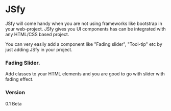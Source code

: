 # JSfy

JSfy will come handy when you are not using frameworks like bootstrap in your web-project. JSfy gives you UI components has can be integrated with any HTML/CSS based project.

You can very easily add a component like "Fading slider", "Tool-tip" etc by just adding JSfy in your project.

### Fading Slider.
Add classes to your HTML elements and you are good to go with slider with fading effect.

### Version
0.1 Beta